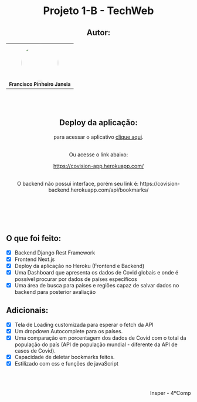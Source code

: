 <div align="center">
<h1>
  <strong>Projeto 1-B - TechWeb</strong>
</h1>
  
## Autor: 
  
<table>
  <tr>
    <td align="center"><a href="https://github.com/fran-janela"><img style="border-radius: 50%;" src="https://avatars.githubusercontent.com/u/21694400?v=4" width="100px;" alt=""/><br /><sub><b>Francisco Pinheiro Janela</b></sub></a><br /><a href="https://github.com/fran-janela" title="Francisco Pinheiro Janela"></a></td>
    </tr>
</table>
  </br></br>
  
## Deploy da aplicação:
  
<p>para acessar o aplicativo <a href="https://covision-app.herokuapp.com/">clique aqui</a>.</br></br></p>
<p>Ou acesse o link abaixo:</p>
<a href="https://covision-app.herokuapp.com/">https://covision-app.herokuapp.com/</a>
</br></br>
<p>O backend não possui interface, porém seu link é: https://covision-backend.herokuapp.com/api/bookmarks/</p>
</div>
</br></br></br></br>

## O que foi feito:

- [x] Backend Django Rest Framework
- [x] Frontend Next.js
- [x] Deploy da aplicação no Heroku (Frontend e Backend)
- [x] Uma Dashboard que apresenta os dados de Covid globais e onde é possível procurar por dados de países específicos
- [x] Uma área de busca para países e regiões capaz de salvar dados no backend para posterior avaliação

## Adicionais:

- [x] Tela de Loading customizada para esperar o fetch da API
- [x] Um dropdown Autocomplete para os países.
- [x] Uma comparação em porcentagem dos dados de Covid com o total da população do país (API de população mundial - diferente da API de casos de Covid).
- [x] Capacidade de deletar bookmarks feitos.
- [x] Estilizado com css e funções de javaScript

</br></br>

<div align="right">
  Insper - 4ºComp
</div>
